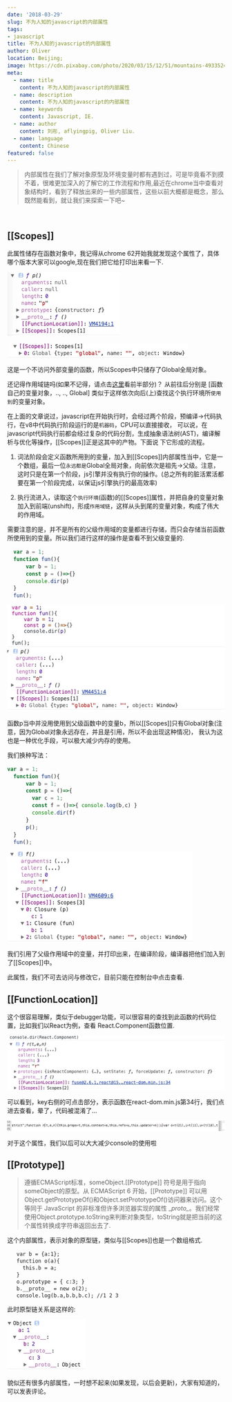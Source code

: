 ```yaml
---
date: '2018-03-29'
slug: 不为人知的javascript的内部属性
tags:
- javascript
title: 不为人知的javascript的内部属性
author: Oliver
location: Beijing;
image: https://cdn.pixabay.com/photo/2020/03/15/12/51/mountains-4933524_960_720.jpg 
meta:
  - name: title
    content: 不为人知的javascript的内部属性
  - name: description
    content: 不为人知的javascript的内部属性
  - name: keywords
    content: Javascript, IE.
  - name: author
    content: 刘彤, aflyingpig, Oliver Liu.
  - name: language
    content: Chinese
featured: false
---
```



>内部属性在我们了解对象原型及环境变量时都有遇到过，可是毕竟看不到摸不着，很难更加深入的了解它的工作流程和作用,最近在chrome当中查看对象结构时，看到了释放出来的一些内部属性，这些以前大概都是概念，那么既然能看到，就让我们来探索一下吧~

<br /> 

## [[Scopes]]
此属性储存在函数对象中，我记得从chrome 62开始我就发现这个属性了，具体哪个版本大家可以google,现在我们把它给打印出来看一下.

![clipboard.png](../../../assets/javascript/internalPropertyOfScreen.jpeg)

![clipboard.png](../../../assets/javascript/internalPropertyOfScreen2.jpeg)


这是一个不访问外部变量的函数，所以Scopes中只储存了Global全局对象。

还记得作用域链吗(如果不记得，请点击<a href='https://segmentfault.com/a/1190000009886713'>这里</a>看前半部分)？
从前往后分别是 [函数自己的变量对象，.., .., Global] 类似于这样依次向后(上)查找这个执行环境所`使用到`的变量对象。

在上面的文章说过，javascript在开始执行时，会经过两个阶段，预编译->代码执行，在v8中代码执行阶段运行的是`机器码`，CPU可以直接接收，
可以说，在javascript代码执行前都会经过复杂的代码分割，生成抽象语法树(AST)，编译解析与优化等操作，[[Scopes]]正是这其中的产物。下面说
下它形成的流程。

1. 词法阶段会定义函数所用到的变量，加入到[[Scopes]]内部属性当中，它是一个数组，最后一位`永远都是`Global全局对象，向前依次是祖先->父级。注意，这时只是在第一个阶段，js引擎并没有执行你的操作。(总之所有的脏活累活都要在第一个阶段完成，以保证js引擎执行的最高效率)

2. 执行流进入，读取这个`执行环境`(函数)的[[Scopes]]属性，并把自身的变量对象加入到前端(unshift)，形成`作用域链`，这样从头到尾的变量对象，构成了伟大的作用域。

需要注意的是，并不是所有的父级作用域的变量都进行存储，而只会存储当前函数所使用到的变量。所以我们进行这样的操作是查看不到父级变量的.

```javascript
  var a = 1;
  function fun(){
      var b = 1;
      const p = ()=>{}
      console.dir(p)
  }
  fun();
```


![clipboard.png](../../../assets/javascript/internalPropertyOfScreen3.jpeg)


函数p当中并没用使用到父级函数中的变量b，所以[[Scopes]]只有Global对象(注意，因为Global对象永远存在，并且是引用，所以不会出现这种情况)，
我认为这也是一种优化手段，可以极大减少内存的使用。

我们换种写法：

```javascript
var a = 1;
  function fun(){
      var b = 1;
      const p = ()=>{
        var c = 1;
        const f = ()=>{ console.log(b,c) }
        console.dir(f)
      }
      p();
  }
  fun();
```

![clipboard.png](../../../assets/javascript/internalPropertyOfScreen4.jpeg)


我们引用了父级作用域中的变量，并打印出来，在编译阶段，编译器把他们加入到了[[Scopes]]中。

此属性，我们不可去访问与修改它，目前只能在控制台中点击查看.

## [[FunctionLocation]]

这个很容易理解，类似于debugger功能，可以很容易的查找到此函数的代码位置，比如我们以React为例，查看 React.Component函数位置.


![clipboard.png](../../../assets/javascript/internalPropertyOfScreen5.jpeg)


可以看到，key右侧的可点击部分，表示函数在react-dom.min.js第34行，我们点进去查看，晕了，代码被混淆了...


![clipboard.png](../../../assets/javascript/internalPropertyOfScreen6.jpeg)


对于这个属性，我们以后可以大大减少console的使用啦

## [[Prototype]]
> 遵循ECMAScript标准，someObject.[[Prototype]] 符号是用于指向 someObject的原型。从 ECMAScript 6 开始，[[Prototype]]
可以用Object.getPrototypeOf()和Object.setPrototypeOf()访问器来访问。这个等同于 JavaScript 的非标准但许多浏览器实现的属性
\__proto\__。我们经常使用Object.prototype.toString来判断对象类型，toString就是把当前的这个属性转换成字符串返回出去了.

这个内部属性，表示对象的原型链，类似与[[Scopes]]也是一个数组格式.

```
   var b = {a:1};
   function o(a){
     this.b = a;
   }
   o.prototype = { c:3; }
   b.__proto__ = new o(2);
   console.log(b.a,b.b,b.c); //1 2 3
```

此时原型链关系是这样的: 


![clipboard.png](../../../assets/javascript/internalPropertyOfScreen7.jpeg)


貌似还有很多内部属性，一时想不起来(如果发现，以后会更新)，大家有知道的，可以发表评论。
